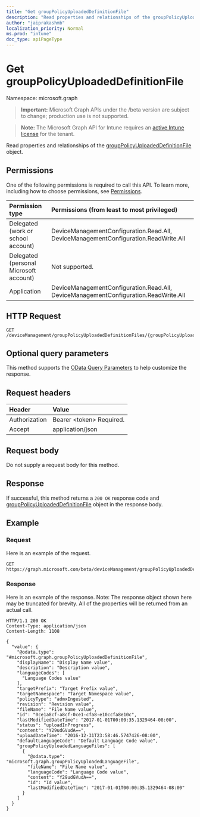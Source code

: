 ```yaml
---
title: "Get groupPolicyUploadedDefinitionFile"
description: "Read properties and relationships of the groupPolicyUploadedDefinitionFile object."
author: "jaiprakashmb"
localization_priority: Normal
ms.prod: "intune"
doc_type: apiPageType
---
```


# Get groupPolicyUploadedDefinitionFile

Namespace: microsoft.graph

> **Important:** Microsoft Graph APIs under the /beta version are subject to change; production use is not supported.

> **Note:** The Microsoft Graph API for Intune requires an [active Intune license](https://go.microsoft.com/fwlink/?linkid=839381) for the tenant.

Read properties and relationships of the [groupPolicyUploadedDefinitionFile](../resources/intune-grouppolicy-grouppolicyuploadeddefinitionfile.md) object.

## Permissions
One of the following permissions is required to call this API. To learn more, including how to choose permissions, see [Permissions](/graph/permissions-reference).

|Permission type|Permissions (from least to most privileged)|
|:---|:---|
|Delegated (work or school account)|DeviceManagementConfiguration.Read.All, DeviceManagementConfiguration.ReadWrite.All|
|Delegated (personal Microsoft account)|Not supported.|
|Application|DeviceManagementConfiguration.Read.All, DeviceManagementConfiguration.ReadWrite.All|

## HTTP Request
<!-- {
  "blockType": "ignored"
}
-->
``` http
GET /deviceManagement/groupPolicyUploadedDefinitionFiles/{groupPolicyUploadedDefinitionFileId}
```

## Optional query parameters
This method supports the [OData Query Parameters](/graph/query-parameters) to help customize the response.

## Request headers
|Header|Value|
|:---|:---|
|Authorization|Bearer &lt;token&gt; Required.|
|Accept|application/json|

## Request body
Do not supply a request body for this method.

## Response
If successful, this method returns a `200 OK` response code and [groupPolicyUploadedDefinitionFile](../resources/intune-grouppolicy-grouppolicyuploadeddefinitionfile.md) object in the response body.

## Example

### Request
Here is an example of the request.
``` http
GET https://graph.microsoft.com/beta/deviceManagement/groupPolicyUploadedDefinitionFiles/{groupPolicyUploadedDefinitionFileId}
```

### Response
Here is an example of the response. Note: The response object shown here may be truncated for brevity. All of the properties will be returned from an actual call.
``` http
HTTP/1.1 200 OK
Content-Type: application/json
Content-Length: 1108

{
  "value": {
    "@odata.type": "#microsoft.graph.groupPolicyUploadedDefinitionFile",
    "displayName": "Display Name value",
    "description": "Description value",
    "languageCodes": [
      "Language Codes value"
    ],
    "targetPrefix": "Target Prefix value",
    "targetNamespace": "Target Namespace value",
    "policyType": "admxIngested",
    "revision": "Revision value",
    "fileName": "File Name value",
    "id": "0ce1a8cf-a8cf-0ce1-cfa8-e10ccfa8e10c",
    "lastModifiedDateTime": "2017-01-01T00:00:35.1329464-08:00",
    "status": "uploadInProgress",
    "content": "Y29udGVudA==",
    "uploadDateTime": "2016-12-31T23:58:46.5747426-08:00",
    "defaultLanguageCode": "Default Language Code value",
    "groupPolicyUploadedLanguageFiles": [
      {
        "@odata.type": "microsoft.graph.groupPolicyUploadedLanguageFile",
        "fileName": "File Name value",
        "languageCode": "Language Code value",
        "content": "Y29udGVudA==",
        "id": "Id value",
        "lastModifiedDateTime": "2017-01-01T00:00:35.1329464-08:00"
      }
    ]
  }
}
```
